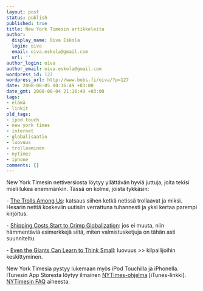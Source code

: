 ```yaml
---
layout: post
status: publish
published: true
title: New York Timesin artikkeleita
author:
  display_name: Oiva Eskola
  login: oiva
  email: oiva.eskola@gmail.com
  url: ''
author_login: oiva
author_email: oiva.eskola@gmail.com
wordpress_id: 127
wordpress_url: http://www.bobs.fi/oiva/?p=127
date: 2008-08-05 00:16:49 +03:00
date_gmt: 2008-08-04 21:16:49 +03:00
tags:
- elämä
- linkit
old_tags:
- ipod touch
- new york times
- internet
- globalisaatio
- luovuus
- trollaaminen
- nytimes
- iphone
comments: []
---
```

<p>New York Timesin nettiversiosta löytyy yllättävän hyviä juttuja, joita tekisi mieli lukea enemmänkin. Tässä on kolme, joista tykkäsin:</p>
<p>- <a title="NYTimes: The trolls among us" href="http://www.nytimes.com/2008/08/03/magazine/03trolls-t.html?scp=2&amp;sq=troll&amp;st=cse">The Trolls Among Us</a>: katsaus siihen ketkä netissä trollaavat ja miksi. Hesarin nettiä koskeviin uutisiin verrattuna tuhannesti ja yksi kertaa parempi kirjoitus.</p>
<p>- <a title="NYTimes: Shipping Costs Start to Crimp Globalization" href="http://www.nytimes.com/2008/08/03/business/worldbusiness/03global.html?_r=1&amp;scp=1&amp;sq=globalization&amp;st=cse&amp;oref=slogin">Shipping Costs Start to Crimp Globalization</a>: jos ei muuta, niin hämmentäviä esimerkkejä siitä, miten valmistusketjuja on tähän asti suunniteltu.</p>
<p>- <a title="NYTimes: Even the Giants Can Learn to Think Small" href="http://www.nytimes.com/2008/08/03/technology/03unbox.html?ex=1218427200&amp;en=e1754e0bbd09abd5&amp;ei=5070&amp;emc=eta1">Even the Giants Can Learn to Think Small</a>: luovuus >> kilpailijoihin keskittyminen.</p>
<p>New York Timesia pystyy lukemaan myös iPod Touchilla ja iPhonella. ITunesin App Storesta löytyy ilmainen <a title="iTunes App Store: NYTimes" href="http://phobos.apple.com/WebObjects/MZStore.woa/wa/viewSoftware?id=284862083&amp;mt=8">NYTimes-ohjelma</a> [iTunes-linkki]. <a title="About the NYTimes iPhone Application" href="http://www.nytimes.com/ref/membercenter/iphonefaq.html">NYTimesin FAQ</a> aiheesta.</p>
